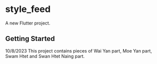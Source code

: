 # style_feed

A new Flutter project.

## Getting Started

10/8/2023
This project contains pieces of Wai Yan part, Moe Yan part, Swam Htet and Swan Htet Naing part.
